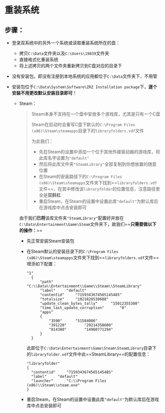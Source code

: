 # 重装系统

## 步骤：

- 登录双系统中的另外一个系统或读取重装系统所在的盘：

  - 拷贝`C:\Data`文件夹以及`C:\Users\19839`文件夹
  - 直接格式化重装系统
  - 将上述拷贝的两个文件夹重新拷贝到C盘对应的目录下

- 没有安装包，即没有注册到本地系统的应用都位于`C:\Data`文件夹下，不用管

- 安装包位于`C:\Data\System\Software\ZRZ Installation package`下，**逐个安装不用更改默认安装目录即可**！

  - Steam：

    > Steam本身不支持在一个盘中安放多个游戏库，尤其是只有一个C盘
    >
    > Steam在启动时会重写C盘下默认的`C:\Program Files (x86)\Steam\steamapps`目录下的`libraryfolders.vdf`文件
    >
    > 为此我们：
    >
    > - 先在Steam的设置中添加一个位于其他外接驱动器的游戏库，将此库名字设置为`"default"`
    > - 然后将此库文件夹`"SteamLibrary"`全部复制到你想放置的随意位置
    > - 在Steam的安装路径下的`C:\Program Files (x86)\Steam\steamapps`文件夹下找到==`libraryfolders.vdf`文件==，在其中修改该`libraryfolder`的位置信息，注意路径里全是**双斜杠**
    > - 重启Steam，在Steam的设置中设置此库`"default"`为默认库后在游戏库中点击安装即可
    
    由于我们**已将**该库文件夹`"SteamLibrary"`配置好并放在`C:\Data\Entertainment\Game\Steam`文件夹下，故我们==**只需要做以下的操作：**==
    
    - 先正常安装Steam安装包
    
    - 在Steam默认的安装目录下的`C:\Program Files (x86)\Steam\steamapps`文件夹下找到==`libraryfolders.vdf`文件==增添如下配置：
    
      ```
      "1"
      	{
      		"path"		"C:\\Data\\Entertainment\\Game\\Steam\\SteamLibrary"
      		"label"		"default"
      		"contentid"		"7159343674565145485"
      		"totalsize"		"1021820530688"
      		"update_clean_bytes_tally"		"15012355380"
      		"time_last_update_corruption"		"0"
      		"apps"
      		{
      			"3590"		"51584086"
      			"391220"		"29214358600"
      			"814380"		"14960771294"
      		}
      	}
      ```
    
      此即位于`C:\Data\Entertainment\Game\Steam\SteamLibrary`目录下的`libraryfolder.vdf`文件中此==SteamLibrary==的配置信息：
    
      ```
      "libraryfolder"
      {
      	"contentid"		"7159343674565145485"
      	"label"		"default"
      	"launcher"		"C:\\Program Files (x86)\\Steam\\steam.exe"
      }
      ```
    
    - 重启Steam，在Steam的设置中设置此库`"default"`为默认库后在游戏库中点击安装即可